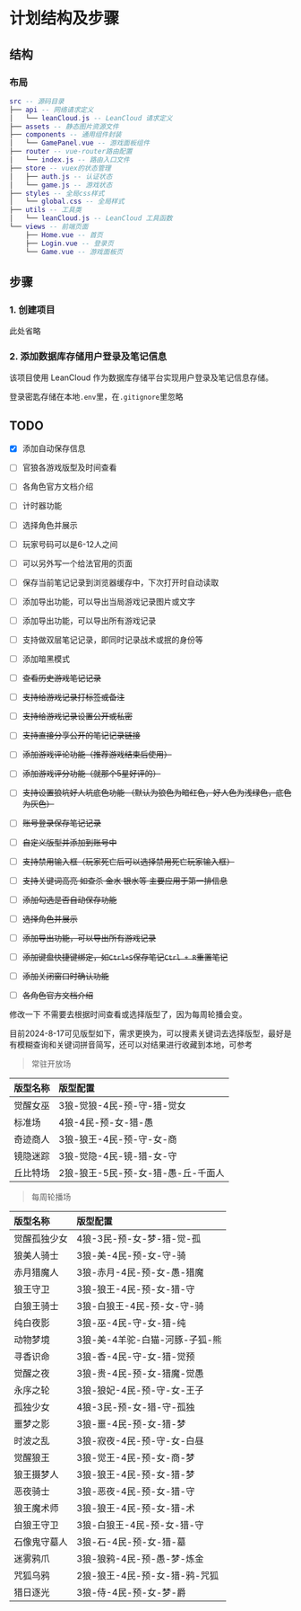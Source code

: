 # 计划结构及步骤

## 结构

### 布局

```lua
src -- 源码目录
├── api -- 网络请求定义
│   └── leanCloud.js -- LeanCloud 请求定义
├── assets -- 静态图片资源文件
├── components -- 通用组件封装
│   └── GamePanel.vue -- 游戏面板组件
├── router -- vue-router路由配置
│   └── index.js -- 路由入口文件
├── store -- vuex的状态管理
│   ├── auth.js -- 认证状态
│   └── game.js -- 游戏状态
├── styles -- 全局css样式
│   └── global.css -- 全局样式
├── utils -- 工具类
│   └── leanCloud.js -- LeanCloud 工具函数
└── views -- 前端页面
    ├── Home.vue -- 首页
    ├── Login.vue -- 登录页
    └── Game.vue -- 游戏面板页
```

## 步骤

### 1. 创建项目

此处省略

### 2. 添加数据库存储用户登录及笔记信息

该项目使用 LeanCloud 作为数据库存储平台实现用户登录及笔记信息存储。

登录密匙存储在本地`.env`里，在`.gitignore`里忽略

## TODO

- [x] 添加自动保存信息
- [ ] 官狼各游戏版型及时间查看
- [ ] 各角色官方文档介绍
- [ ] 计时器功能
- [ ] 选择角色并展示
- [ ] 玩家号码可以是6-12人之间
- [ ] 可以另外写一个给法官用的页面
- [ ] 保存当前笔记记录到浏览器缓存中，下次打开时自动读取
- [ ] 添加导出功能，可以导出当局游戏记录图片或文字
- [ ] 添加导出功能，可以导出所有游戏记录
- [ ] 支持做双层笔记记录，即同时记录战术或抿的身份等
- [ ] 添加暗黑模式
- [ ] ~~查看历史游戏笔记记录~~
- [ ] ~~支持给游戏记录打标签或备注~~
- [ ] ~~支持给游戏记录设置公开或私密~~
- [ ] ~~支持直接分享公开的笔记记录链接~~
- [ ] ~~添加游戏评论功能（推荐游戏结束后使用）~~
- [ ] ~~添加游戏评分功能（就那个5星好评的）~~
- [ ] ~~支持设置狼坑好人坑底色功能 （默认为狼色为暗红色，好人色为浅绿色，底色为灰色）~~
- [ ] ~~账号登录保存笔记记录~~
- [ ] ~~自定义版型并添加到账号中~~
- [ ] ~~支持禁用输入框（玩家死亡后可以选择禁用死亡玩家输入框）~~
- [ ] ~~支持关键词高亮 如查杀 金水 银水等 主要应用于第一排信息~~
- [ ] ~~添加勾选是否自动保存功能~~
- [ ] ~~选择角色并展示~~
- [ ] ~~添加导出功能，可以导出所有游戏记录~~
- [ ] ~~添加键盘快捷键绑定，如`Ctrl+S`保存笔记` Ctrl + R `重置笔记~~
- [ ] ~~添加关闭窗口时确认功能~~
- [ ] ~~各角色官方文档介绍~~



修改一下  不需要去根据时间查看或选择版型了，因为每周轮播会变。

目前2024-8-17可见版型如下，需求更换为，可以搜素关键词去选择版型，最好是有模糊查询和关键词拼音简写，还可以对结果进行收藏到本地，可参考



> 常驻开放场

| 版型名称 | 版型配置                           |
| :------- | :--------------------------------- |
| 觉醒女巫 | 3狼-觉狼-4民-预-守-猎-觉女         |
| 标准场   | 4狼-4民-预-女-猎-愚                |
| 奇迹商人 | 3狼-狼王-4民-预-守-女-商           |
| 镜隐迷踪 | 3狼-觉隐-4民-镜-猎-女-守           |
| 丘比特场 | 2狼-狼王-5民-预-女-猎-愚-丘-千面人 |

> 每周轮播场

| 版型名称     | 版型配置                       |
| :----------- | :----------------------------- |
| 觉醒孤独少女 | 4狼-3民-预-女-梦-猎-觉-孤      |
| 狼美人骑士   | 3狼-美-4民-预-女-守-骑         |
| 赤月猎魔人   | 3狼-赤月-4民-预-女-愚-猎魔     |
| 狼王守卫     | 3狼-狼王-4民-预-女-猎-守       |
| 白狼王骑士   | 3狼-白狼王-4民-预-女-守-骑     |
| 纯白夜影     | 3狼-巫-4民-守-女-猎-纯         |
| 动物梦境     | 3狼-美-4羊驼-白猫-河豚-子狐-熊 |
| 寻香识命     | 3狼-香-4民-守-女-猎-觉预       |
| 觉醒之夜     | 3狼-贵-4民-预-女-猎魔-觉愚     |
| 永序之轮     | 3狼-狼妃-4民-预-守-女-王子     |
| 孤独少女     | 4狼-3民-预-女-猎-守-孤独       |
| 噩梦之影     | 3狼-噩-4民-预-女-猎-梦         |
| 时波之乱     | 3狼-寂夜-4民-预-守-女-白昼     |
| 觉醒狼王     | 3狼-觉王-4民-预-女-商-梦       |
| 狼王摄梦人   | 3狼-狼王-4民-预-女-猎-梦       |
| 恶夜骑士     | 3狼-恶夜-4民-预-女-猎-守       |
| 狼王魔术师   | 3狼-狼王-4民-预-女-猎-术       |
| 白狼王守卫   | 3狼-白狼王-4民-预-女-猎-守     |
| 石像鬼守墓人 | 3狼-石-4民-预-女-猎-墓         |
| 迷雾鸦爪     | 3狼-狼鸦-4民-预-愚-梦-炼金     |
| 咒狐乌鸦     | 2狼-狼王-4民-预-女-猎-鸦-咒狐  |
| 猎日逐光     | 3狼-侍-4民-预-女-梦-爵         |
